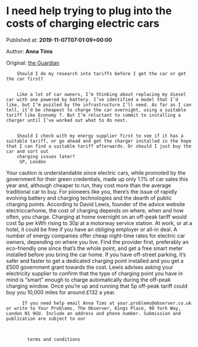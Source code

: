 
# I need help trying to plug into the costs of charging electric cars

Published at: **2019-11-07T07:01:09+00:00**

Author: **Anna Tims**

Original: [the Guardian](https://www.theguardian.com/money/2019/nov/07/buy-electric-cars-charging-tariffs-cost)


        Should I do my research into tariffs before I get the car or get the car first?
      

        Like a lot of car owners, I’m thinking about replacing my diesel car with one powered by battery. I’ve identified a model that I’d like, but I’m puzzled by the infrastructure I’ll need. As far as I can tell, it’d be cheapest to charge the car overnight, using a suitable tariff like Economy 7. But I’m reluctant to commit to installing a charger until I’ve worked out what to do next.
      

        Should I check with my energy supplier first to see if it has a suitable tariff, or go ahead and get the charger installed in the hope that I can find a suitable tariff afterwards. Or should I just buy the car and sort out 
        charging issues later?
         SP, London
      
Your caution is understandable since electric cars, while promoted by the government for their green credentials, made up only 1.1% of car sales this year and, although cheaper to run, they cost more than the average traditional car to buy.
For pioneers like you, there’s the issue of rapidly evolving battery and charging technologies and the dearth of public charging points. According to David Lewis, founder of the advice website electriccarhome, the cost of charging depends on where, when and how often, you charge. Charging at home overnight on an off-peak tariff would cost 5p per kWh rising to 30p at a motorway service station. At work, or at a hotel, it could be free if you have an obliging employer or all-in deal.
A number of energy companies offer cheap night-time rates for electric car owners, depending on where you live.
Find the provider first, preferably an eco-friendly one since that’s the whole point, and get a free smart meter installed before you bring the car home. If you have off-street parking, it’s safer and faster to get a dedicated charging point installed and you get a £500 government grant towards the cost.
Lewis advises asking your electricity supplier to confirm that the type of charging point you have in mind is “smart” enough to charge automatically during the off-peak charging window. Once you’re up and running that 5p off-peak tariff could buy you 10,000 miles for around £132 a year.

        
          If you need help email Anna Tims at your.problems@observer.co.uk or write to Your Problems, The Observer, Kings Place, 90 York Way, London N1 9GU. Include an address and phone number. Submission and publication are subject to our 
        
        
          
            terms and conditions
          
        
      
